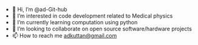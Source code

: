 - 👋 Hi, I’m @ad-Git-hub
- 👀 I’m interested in code development related to Medical physics
- 🌱 I’m currently learning computation using python
- 💞️ I’m looking to collaborate on open source software/hardware projects
- 📫 How to reach me adkuttan@gmail.com

<!---
ad-Git-hub/ad-Git-hub is a ✨ special ✨ repository because its `README.md` (this file) appears on your GitHub profile.
You can click the Preview link to take a look at your changes.
--->
